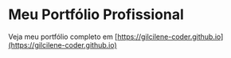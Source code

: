 # Meu Portfólio Profissional

Veja meu portfólio completo em [https://gilcilene-coder.github.io](https://gilcilene-coder.github.io)
